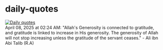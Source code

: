 # daily-quotes
[![Daily quotes](https://github.com/ceepu8/daily-quotes/actions/workflows/daily-quote.yml/badge.svg)](https://github.com/ceepu8/daily-quotes/actions/workflows/daily-quote.yml)<br/>
April 08, 2025 at 02:24 AM: "Allah's Generosity is connected to gratitude, and gratitude is linked to increase in His generosity. The generosity of Allah will not stop increasing unless the gratitude of the servant ceases." - Ali ibn Abi Talib (R.A)
